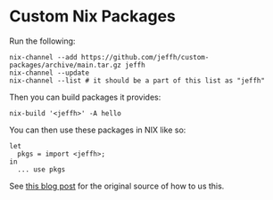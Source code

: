 Custom Nix Packages
====================

Run the following:

```
nix-channel --add https://github.com/jeffh/custom-packages/archive/main.tar.gz jeffh
nix-channel --update
nix-channel --list # it should be a part of this list as "jeffh"
```

Then you can build packages it provides:

```
nix-build '<jeffh>' -A hello
```


You can then use these packages in NIX like so:

```
let
  pkgs = import <jeffh>;
in
  ... use pkgs
```

See [this blog post](https://lucperkins.dev/blog/nix-channel/) for the original source of how to us this.